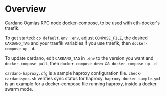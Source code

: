 # Overview

Cardano Ogmias RPC node docker-compose, to be used with eth-docker's traefik.

To get started: `cp default.env .env`, adjust `COMPOSE_FILE`, the desired `CARDANO_TAG` and your traefik variables if you use traefik, then `docker-compose up -d`.

To update cardano, edit `CARDANO_TAG` in `.env` to the version you want and `docker-compose pull`, then `docker-compose down && docker-compose up -d` 

`cardano-haproxy.cfg` is a sample haproxy configuration file. `check-cardanosync.sh` verifies sync status for haproxy. `haproxy-docker-sample.yml` is an example for a docker-compose file running haproxy, inside a docker swarm mode.

